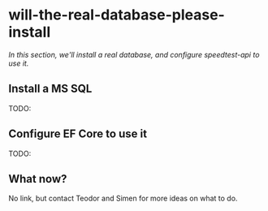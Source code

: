 will-the-real-database-please-install
=====================================
_In this section, we'll install a real database, and configure speedtest-api to use it._

Install a MS SQL
----------------
TODO:

Configure EF Core to use it
---------------------------
TODO:

What now?
---------
No link, but contact Teodor and Simen for more ideas on what to do.